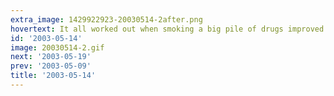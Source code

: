 ```yaml
---
extra_image: 1429922923-20030514-2after.png
hovertext: It all worked out when smoking a big pile of drugs improved everyone's self esteem.
id: '2003-05-14'
image: 20030514-2.gif
next: '2003-05-19'
prev: '2003-05-09'
title: '2003-05-14'
---
```

